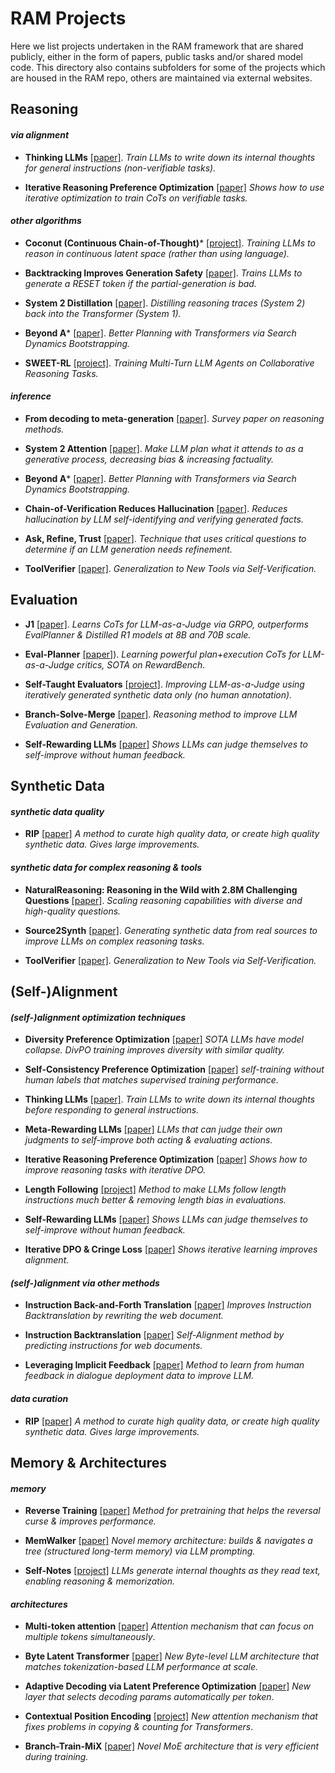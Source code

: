 
# RAM Projects
Here we list projects undertaken in the RAM framework that are shared publicly, either in the form of papers, public tasks and/or shared model code. This directory also contains subfolders for some of the projects which are housed in the RAM repo, others are maintained via external websites.


## Reasoning

#### _via alignment_

- **Thinking LLMs** [[paper]](https://arxiv.org/abs/2410.10630).
  _Train LLMs to write down its internal thoughts for general instructions (non-verifiable tasks)._

- **Iterative Reasoning Preference Optimization** [[paper]](https://arxiv.org/abs/2404.19733)
  _Shows how to use iterative optimization to train CoTs on verifiable tasks._

#### _other algorithms_

- **Coconut (Continuous Chain-of-Thought)*** [[project]](https://github.com/facebookresearch/coconut).
  _Training LLMs to reason in continuous latent space (rather than using language)._

- **Backtracking Improves Generation Safety** [[paper]](https://arxiv.org/abs/2409.14586).
  _Trains LLMs to generate a RESET token if the partial-generation is bad._

- **System 2 Distillation** [[paper]](https://arxiv.org/abs/2407.06023).
  _Distilling reasoning traces (System 2) back into the Transformer (System 1)._

- **Beyond A*** [[paper]](https://arxiv.org/abs/2402.14083).
  _Better Planning with Transformers via Search Dynamics Bootstrapping._

- **SWEET-RL** [[project]](https://github.com/facebookresearch/sweet_rl).
  _Training Multi-Turn LLM Agents on Collaborative Reasoning Tasks._

#### _inference_

- **From decoding to meta-generation** [[paper]](https://arxiv.org/abs/2406.16838).
  _Survey paper on reasoning methods._

- **System 2 Attention** [[paper]](https://arxiv.org/abs/2311.11829).
  _Make LLM plan what it attends to as a generative process, decreasing bias & increasing factuality._

- **Beyond A*** [[paper]](https://arxiv.org/abs/2402.14083).
  _Better Planning with Transformers via Search Dynamics Bootstrapping._

- **Chain-of-Verification Reduces Hallucination** [[paper]](https://arxiv.org/abs/2309.11495).
  _Reduces hallucination by LLM self-identifying and verifying generated facts._

- **Ask, Refine, Trust** [[paper]](https://arxiv.org/abs/2311.07961).
  _Technique that uses critical questions to determine if an LLM generation needs refinement._

- **ToolVerifier** [[paper]](https://arxiv.org/abs/2402.14158).
  _Generalization to New Tools via Self-Verification._

## Evaluation

- **J1** [[paper]](https://arxiv.org/abs/2505.10320).
  _Learns CoTs for LLM-as-a-Judge via GRPO, outperforms EvalPlanner & Distilled R1 models at 8B and 70B scale._

- **Eval-Planner** [[paper]](https://arxiv.org/abs/2501.18099)).
  _Learning powerful plan+execution CoTs for LLM-as-a-Judge critics, SOTA on RewardBench._

- **Self-Taught Evaluators** [[project]](./self_taught_evaluator).
  _Improving LLM-as-a-Judge using iteratively generated synthetic data only (no human annotation)._

- **Branch-Solve-Merge** [[paper]](https://arxiv.org/abs/2310.15123).
  _Reasoning method to improve LLM Evaluation and Generation._

- **Self-Rewarding LLMs** [[paper]](https://arxiv.org/abs/2401.10020)
  _Shows LLMs can judge themselves to self-improve without human feedback._

## Synthetic Data

#### _synthetic data quality_

- **RIP** [[paper]](https://arxiv.org/abs/2501.18578)
  _A method to *curate* high quality data, or *create* high quality synthetic data. Gives large improvements._

#### _synthetic data for complex reasoning & tools_

- **NaturalReasoning: Reasoning in the Wild with 2.8M Challenging Questions** [[paper]](https://arxiv.org/abs/2502.13124).
  _Scaling reasoning capabilities with diverse and high-quality questions._

- **Source2Synth** [[paper]](https://arxiv.org/abs/2409.08239).
  _Generating synthetic data from real sources to improve LLMs on complex reasoning tasks._

- **ToolVerifier** [[paper]](https://arxiv.org/abs/2402.14158).
  _Generalization to New Tools via Self-Verification._


## (Self-)Alignment

#### _(self-)alignment optimization techniques_

- **Diversity Preference Optimization** [[paper]](https://arxiv.org/abs/2501.18101)
  _SOTA LLMs have model collapse. DivPO training improves diversity with similar quality._

- **Self-Consistency Preference Optimization** [[paper]](https://arxiv.org/abs/2411.04109)
  _self-training without human labels that matches supervised training performance._

- **Thinking LLMs** [[paper]](https://arxiv.org/abs/2410.10630).
  _Train LLMs to write down its internal thoughts before responding to general instructions._

- **Meta-Rewarding LLMs** [[paper]](https://arxiv.org/abs/2407.19594)
  _LLMs that can judge their own judgments to self-improve both acting & evaluating actions._

- **Iterative Reasoning Preference Optimization** [[paper]](https://arxiv.org/abs/2404.19733)
  _Shows how to improve reasoning tasks with iterative DPO._

- **Length Following** [[project]](length_instruct)
  _Method to make LLMs follow length instructions much better & removing length bias in evaluations._

- **Self-Rewarding LLMs** [[paper]](https://arxiv.org/abs/2401.10020)
  _Shows LLMs can judge themselves to self-improve without human feedback._

- **Iterative DPO & Cringe Loss** [[paper]](https://arxiv.org/abs/2312.16682)
  _Shows iterative learning improves alignment._

#### _(self-)alignment via other methods_

- **Instruction Back-and-Forth Translation** [[paper]](https://arxiv.org/abs/2408.04614)
  _Improves Instruction Backtranslation by rewriting the web document._

- **Instruction Backtranslation** [[paper]](https://arxiv.org/abs/2308.06259)
  _Self-Alignment method by predicting instructions for web documents._

- **Leveraging Implicit Feedback** [[paper]](https://arxiv.org/abs/2307.14117)
  _Method to learn from human feedback in dialogue deployment data to improve LLM._

#### _data curation_

- **RIP** [[paper]](https://arxiv.org/abs/2501.18578)
  _A method to *curate* high quality data, or *create* high quality synthetic data. Gives large improvements._

## Memory & Architectures

#### _memory_

- **Reverse Training** [[paper]](https://arxiv.org/abs/2403.13799)
  _Method for pretraining that helps the reversal curse & improves performance._

- **MemWalker** [[paper]](https://arxiv.org/abs/2310.05029)
  _Novel memory architecture: builds & navigates a tree (structured long-term memory) via LLM prompting._

- **Self-Notes** [[project]](self_notes)
  _LLMs generate internal thoughts as they read text, enabling reasoning & memorization._

#### _architectures_

- **Multi-token attention** [[paper]](https://arxiv.org/abs/2504.00927)
  _Attention mechanism that can focus on multiple tokens simultaneously_.

- **Byte Latent Transformer** [[paper]](https://arxiv.org/abs/2412.09871)
  _New Byte-level LLM architecture that matches tokenization-based LLM performance at scale._

- **Adaptive Decoding via Latent Preference Optimization** [[paper]](https://arxiv.org/abs/2411.09661)
  _New layer that selects decoding params automatically *per token*_.

- **Contextual Position Encoding** [[project]](cope)
  _New attention mechanism that fixes problems in copying & counting for Transformers_.

- **Branch-Train-MiX** [[paper]](https://arxiv.org/abs/2403.07816)
  _Novel MoE architecture that is very efficient during training._
